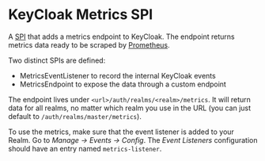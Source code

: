 # KeyCloak Metrics SPI

A [SPI](http://www.keycloak.org/docs/3.0/server_development/topics/providers.html) that adds a metrics endpoint to KeyCloak.
The endpoint returns metrics data ready to be scraped by [Prometheus](https://prometheus.io/).

Two distinct SPIs are defined:

* MetricsEventListener to record the internal KeyCloak events
* MetricsEndpoint to expose the data through a custom endpoint

The endpoint lives under `<url>/auth/realms/<realm>/metrics`. It will return data for all realms, no matter which realm
you use in the URL (you can just default to `/auth/realms/master/metrics`).

To use the metrics, make sure that the event listener is added to your Realm. Go to _Manage -> Events -> Config_. The _Event Listeners_ configuration should have an entry named `metrics-listener`.
